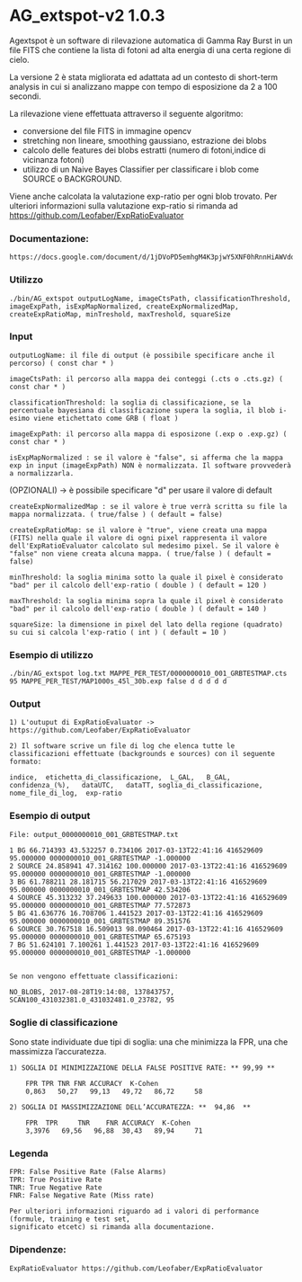 # AG_extspot-v2 1.0.3

Agextspot è un software di rilevazione automatica di Gamma Ray Burst in un file FITS che contiene la lista di fotoni ad alta energia di una certa regione di cielo.

La versione 2 è stata migliorata ed adattata ad un contesto di short-term analysis in cui si analizzano mappe con tempo di esposizione da 2 a 100 secondi. 

La rilevazione viene effettuata attraverso il seguente algoritmo:
* conversione del file FITS in immagine opencv
* stretching non lineare, smoothing gaussiano, estrazione dei blobs
* calcolo delle features dei blobs estratti (numero di fotoni,indice di vicinanza fotoni)
* utilizzo di un Naive Bayes Classifier per classificare i blob come SOURCE o BACKGROUND.
		  
Viene anche calcolata la valutazione exp-ratio per ogni blob trovato. Per ulteriori informazioni sulla valutazione exp-ratio si rimanda ad https://github.com/Leofaber/ExpRatioEvaluator

### Documentazione: 
	
	https://docs.google.com/document/d/1jDVoPD5emhgM4K3pjwY5XNF0hRnnHiAWVdoTvMgOEwk/edit#heading=h.568bs0t6yg27

### Utilizzo

	./bin/AG_extspot outputLogName, imageCtsPath, classificationThreshold, imageExpPath, isExpMapNormalized, createExpNormalizedMap, createExpRatioMap, minTreshold, maxTreshold, squareSize
	

### Input

	outputLogName: il file di output (è possibile specificare anche il percorso) ( const char * )
	
	imageCtsPath: il percorso alla mappa dei conteggi (.cts o .cts.gz) ( const char * )

	classificationThreshold: la soglia di classificazione, se la percentuale bayesiana di classificazione supera la soglia, il blob i-esimo viene etichettato come GRB ( float )

	imageExpPath: il percorso alla mappa di esposizone (.exp o .exp.gz) ( const char * )
	
	isExpMapNormalized : se il valore è "false", si afferma che la mappa exp in input (imageExpPath) NON è normalizzata. Il software provvederà a normalizzarla.
	
(OPZIONALI) -> è possibile specificare "d" per usare il valore di default

	createExpNormalizedMap : se il valore è true verrà scritta su file la mappa normalizzata. ( true/false ) ( default = false)

	createExpRatioMap: se il valore è "true", viene creata una mappa (FITS) nella quale il valore di ogni pixel rappresenta il valore dell'ExpRatioEvaluator calcolato sul medesimo pixel. Se il valore è "false" non viene creata alcuna mappa. ( true/false ) ( default = false)

	minThreshold: la soglia minima sotto la quale il pixel è considerato "bad" per il calcolo dell'exp-ratio ( double ) ( default = 120 )
	
	maxThreshold: la soglia minima sopra la quale il pixel è considerato "bad" per il calcolo dell'exp-ratio ( double ) ( default = 140 )

	squareSize: la dimensione in pixel del lato della regione (quadrato) su cui si calcola l'exp-ratio ( int ) ( default = 10 )

### Esempio di utilizzo

	./bin/AG_extspot log.txt MAPPE_PER_TEST/0000000010_001_GRBTESTMAP.cts 95 MAPPE_PER_TEST/MAP1000s_45l_30b.exp false d d d d d
 	

### Output

	1) L'outuput di ExpRatioEvaluator -> https://github.com/Leofaber/ExpRatioEvaluator	

	2) Il software scrive un file di log che elenca tutte le classificazioni effettuate (backgrounds e sources) con il seguente formato:	

	indice,  etichetta_di_classificazione,  L_GAL,   B_GAL,   confidenza_(%),   dataUTC,   dataTT, soglia_di_classificazione,  nome_file_di_log,  exp-ratio     

	
### Esempio di output

	File: output_0000000010_001_GRBTESTMAP.txt

	1 BG 66.714393 43.532257 0.734106 2017-03-13T22:41:16 416529609 95.000000 0000000010_001_GRBTESTMAP -1.000000
	2 SOURCE 24.858941 47.314162 100.000000 2017-03-13T22:41:16 416529609 95.000000 0000000010_001_GRBTESTMAP -1.000000
	3 BG 61.788211 28.181715 56.217029 2017-03-13T22:41:16 416529609 95.000000 0000000010_001_GRBTESTMAP 42.534206
	4 SOURCE 45.313232 37.249633 100.000000 2017-03-13T22:41:16 416529609 95.000000 0000000010_001_GRBTESTMAP 77.572873
	5 BG 41.636776 16.708706 1.441523 2017-03-13T22:41:16 416529609 95.000000 0000000010_001_GRBTESTMAP 89.351576
	6 SOURCE 30.767518 16.509013 98.090464 2017-03-13T22:41:16 416529609 95.000000 0000000010_001_GRBTESTMAP 65.675193
	7 BG 51.624101 7.100261 1.441523 2017-03-13T22:41:16 416529609 95.000000 0000000010_001_GRBTESTMAP -1.000000


	Se non vengono effettuate classificazioni:
	
	NO_BLOBS, 2017-08-28T19:14:08, 137843757, SCAN100_431032381.0_431032481.0_23782, 95



### Soglie di classificazione

Sono state individuate due tipi di soglia: una che minimizza la FPR, una che massimizza l’accuratezza.

	1) SOGLIA DI MINIMIZZAZIONE DELLA FALSE POSITIVE RATE: ** 99,99 **

		FPR	TPR	TNR	FNR	ACCURACY  K-Cohen
		0,863   50,27   99,13   49,72   86,72	  58	

	2) SOGLIA DI MASSIMIZZAZIONE DELL’ACCURATEZZA: **  94,86  **

		FPR	 TPR	 TNR	FNR	ACCURACY  K-Cohen  
		3,3976	 69,56	 96,88	30,43	89,94	  71	   

### Legenda

	FPR: False Positive Rate (False Alarms)
	TPR: True Positive Rate
	TNR: True Negative Rate
	FNR: False Negative Rate (Miss rate)

	Per ulteriori informazioni riguardo ad i valori di performance (formule, training e test set,
	significato etcetc) si rimanda alla documentazione.
	
### Dipendenze:

	ExpRatioEvaluator https://github.com/Leofaber/ExpRatioEvaluator
